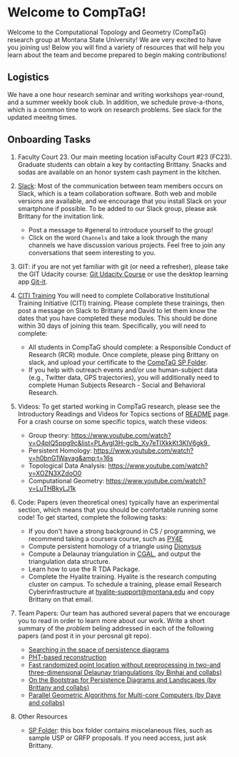 # Welcome to CompTaG!

Welcome to the Computational Topology and Geometry (CompTaG) research group at
Montana State University! We are very excited to have you joining us! Below
you will find a variety of resources that will help you learn about the team
and become prepared to begin making contributions!

## Logistics

We have a one hour research seminar and writing workshops year-round, and a
summer weekly book club.  In addition, we schedule prove-a-thons, which is a
common time to work on research problems.  See slack for the updated meeitng
times. 

## Onboarding Tasks

1. Faculty Court 23. Our main meeting location isFaculty Court #23 (FC23).
   Graduate students can obtain a key by contacting Brittany.
   Snacks and sodas are available on an honor system cash payment in the
   kitchen.

2. [Slack](https://tda-at-msu.slack.com/home): Most of the
   communication between team members occurs on Slack, which is a team
   collaboration software. Both web and mobile versions are available, and we
   encourage that you install Slack on your smartphone if possible. To be added
   to our Slack group, please ask Brittany for the invitation link.

    * Post a message to #general to introduce yourself to the group!
    * Click on the word `Channels` and take a look through the many channels we
      have discussion various projects.  Feel free to join any conversations that seem
      interesting to you.

3. GIT: if you are not yet familiar with git (or need a refresher), please take
   the GIT Udacity course:
    [Git Udacity Course](https://www.udacity.com/course/how-to-use-git-and-github--ud775)
    or use the desktop learning app [Git-it](https://www.electronjs.org/apps/git-it).

4. [CITI Training](http://www.montana.edu/orc/training/citi/index.html) You will
   need to complete Collaborative Institutional Training Initiative (CITI)
   training.  Please complete these trainings, then  post a message on Slack to
   Brittany and David to let them know the dates that you have completed these
   modules. This should be done within 30 days of joining this team.
   Specifically, you will need to complete:
    - All students in CompTaG should complete: a 
      Responsible Conduct of Research (RCR) module. Once complete, please ping
      Brittany on slack, and upload your certificate to the [CompTaG SP Folder](https://montanaedu-my.sharepoint.com/:f:/r/personal/n12v755_msu_montana_edu/Documents/COMPTAG/granting/RCR?csf=1&web=1&e=DIOAiu).
    - If you help with outreach events and/or use human-subject data (e.g.,
      Twitter data, GPS trajectories), you will additionally need to complete
      Human Subjects Research -  Social and Behavioral Research. 

4. Videos: To get started working in CompTaG research, please see the Introductory Readings
   and Videos for Topics sections of
   [README](https://github.com/compTAG/student-resources#introductory-readings-for-topics)
   page.  For a crash course on some specific topics, watch these videos:

    * Group theory: https://www.youtube.com/watch?v=O4plQ5ppg9c&list=PLAvgI3H-gclb_Xy7eTIXkkKt3KlV6gk9_
    * Persistent Homology: https://www.youtube.com/watch?v=h0bnG1Wavag&amp;t=16s
    * Topological Data Analysis: https://www.youtube.com/watch?v=XOZN3XZdoO0
    * Computational Geometry: https://www.youtube.com/watch?v=LuTHBkyLJ1k

5. Code: Papers (even theoretical ones) typically have an experimental section,
   which means that you should be comfortable running some code!  To get started, complete the following tasks:

    * If you don't have a strong background in CS / programming, we recommend
      taking a coursera course, such as [PY4E](https://www.py4e.com/)
    * Compute persistent homology of a triangle using [Dionysus](https://www.mrzv.org/software/dionysus/)
    * Compute a Delaunay triangulation in  [CGAL](https://www.cgal.org/), and
     output the triangulation data structure.
    * Learn how to use the R TDA Package.
    * Complete the Hyalite training. Hyalite is the research computing cluster
      on campus. To schedule a training, please email Research Cyberinfrastructure
      at hyalite-support@montana.edu and copy Brittany on that email.

6. Team Papers: Our team has authored several papers that we encourage you to read in order to learn more about our work.  Write a short summary of the _problem_ beling addressed in each of the following papers (and post it in your perosnal git repo).
    
    * [Searching in the space of persistence diagrams](https://arxiv.org/abs/1812.11257)
    * [PHT-based reconstruction](https://arxiv.org/abs/1912.12759)
    * [Fast randomized point location without preprocessing in two-and three-dimensional Delaunay triangulations (by Binhai and collabs)](https://www.sciencedirect.com/science/article/pii/S0925772198000352)
    * [On the Bootstrap for Persistence Diagrams and Landscapes (by Brittany and collabs)](https://arxiv.org/abs/1311.0376)
    * [Parallel Geometric Algorithms for Multi-core Computers (by Dave and collabs)](https://www.sciencedirect.com/science/article/pii/S0925772110000362)

7. Other Resources

    * [SP Folder](https://montanaedu-my.sharepoint.com/:f:/r/personal/n12v755_msu_montana_edu/Documents/COMPTAG?csf=1&web=1&e=eEzXcy):
        this box folder contains miscelaneous files, such as sample USP or GRFP
        proposals.  If you need access, just ask Brittany.

